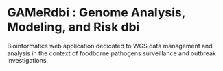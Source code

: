 GAMeRdbi : Genome Analysis, Modeling, and Risk dbi
===========================================
Bioinformatics web application dedicated to WGS data management and analysis in the context of foodborne pathogens surveillance and outbreak investigations.
